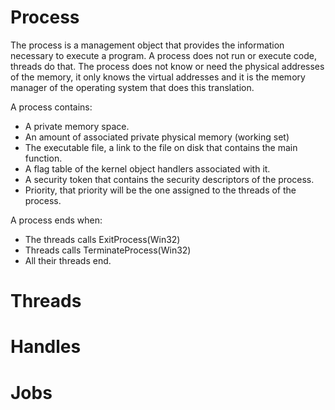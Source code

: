# Process

The process is a management object that provides the information necessary to execute a program.
A process does not run or execute code, threads do that.
The process does not know or need the physical addresses of the memory, it only knows the virtual addresses and it is the memory manager of the operating system that does this translation.

A process contains:

- A private memory space.
- An amount of associated private physical memory (working set)
- The executable file, a link to the file on disk that contains the main function.
- A flag table of the kernel object handlers associated with it.
- A security token that contains the security descriptors of the process.
- Priority, that priority will be the one assigned to the threads of the process.

A process ends when:

- The threads calls ExitProcess(Win32)
- Threads calls TerminateProcess(Win32)
- All their threads end.

# Threads

# Handles

# Jobs

